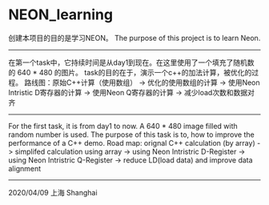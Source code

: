 # NEON_learning

创建本项目的目的是学习NEON。
The purpose of this project is to learn Neon.

----------------------
在第一个task中，它持续时间是从day1到现在。在这里使用了一个填充了随机数的 640 * 480 的图片。
task的目的在于，演示一个c++的加法计算，被优化的过程。
  路线图：原始C++计算（使用数组） -> 优化的使用数组的计算 -> 使用Neon Intristic D寄存器的计算 
                             -> 使用Neon Q寄存器的计算 -> 减少load次数和数据对齐

----------------------
For the first task, it is from day1 to now. A 640 * 480 image filled with random number is used.
The purpose of this task is to, how to improve the performance of a C++ demo.
  Road map: orignal C++ calculation (by array) -> simplifed calculation using array  -> using Neon Intristric D-Register
                            -> using Neon Intristric Q-Register -> reduce LD(load data) and improve data alignment

----------------------

2020/04/09
上海 Shanghai
